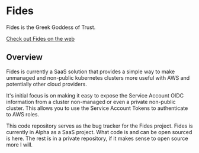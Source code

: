 # Fides

Fides is the Greek Goddess of Trust. 

[Check out Fides on the web](https://fides.ekristen.dev)

## Overview

Fides is currently a SaaS solution that provides a simple way to make unmanaged and non-public kubernetes
clusters more useful with AWS and potentially other cloud providers.

It's initial focus is on making it easy to expose the Service Account OIDC information from a cluster non-managed or
even a private non-public cluster. This allows you to use the Service Account Tokens to authenticate to AWS roles.

This code repository serves as the bug tracker for the Fides project. Fides is currently in Alpha as a SaaS project.
What code is and can be open sourced is here. The rest is in a private repository, if it makes sense to open source
more I will.

